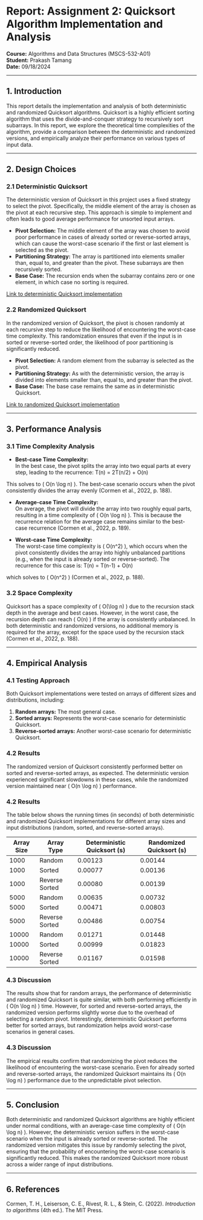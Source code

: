 # Report: Assignment 2: Quicksort Algorithm Implementation and Analysis

**Course:** Algorithms and Data Structures (MSCS-532-A01)  
**Student:** Prakash Tamang    
**Date:** 09/18/2024

---

## 1. Introduction
This report details the implementation and analysis of both deterministic and randomized Quicksort algorithms. Quicksort is a highly efficient sorting algorithm that uses the divide-and-conquer strategy to recursively sort subarrays. In this report, we explore the theoretical time complexities of the algorithm, provide a comparison between the deterministic and randomized versions, and empirically analyze their performance on various types of input data.

---

## 2. Design Choices

### 2.1 Deterministic Quicksort
The deterministic version of Quicksort in this project uses a fixed strategy to select the pivot. Specifically, the middle element of the array is chosen as the pivot at each recursive step. This approach is simple to implement and often leads to good average performance for unsorted input arrays. 

- **Pivot Selection:** The middle element of the array was chosen to avoid poor performance in cases of already sorted or reverse-sorted arrays, which can cause the worst-case scenario if the first or last element is selected as the pivot.
- **Partitioning Strategy:** The array is partitioned into elements smaller than, equal to, and greater than the pivot. These subarrays are then recursively sorted.
- **Base Case:** The recursion ends when the subarray contains zero or one element, in which case no sorting is required.

[Link to deterministic Quicksort implementation](./quicksort.py)

### 2.2 Randomized Quicksort
In the randomized version of Quicksort, the pivot is chosen randomly at each recursive step to reduce the likelihood of encountering the worst-case time complexity. This randomization ensures that even if the input is in sorted or reverse-sorted order, the likelihood of poor partitioning is significantly reduced.

- **Pivot Selection:** A random element from the subarray is selected as the pivot.
- **Partitioning Strategy:** As with the deterministic version, the array is divided into elements smaller than, equal to, and greater than the pivot.
- **Base Case:** The base case remains the same as in deterministic Quicksort.

[Link to randomized Quicksort implementation](./randomized_quicksort.py)

---

## 3. Performance Analysis

### 3.1 Time Complexity Analysis

- **Best-case Time Complexity:**  
  In the best case, the pivot splits the array into two equal parts at every step, leading to the recurrence:
  T(n) = 2T(n/2) + O(n)

This solves to \( O(n \log n) \). The best-case scenario occurs when the pivot consistently divides the array evenly (Cormen et al., 2022, p. 188).

- **Average-case Time Complexity:**  
On average, the pivot will divide the array into two roughly equal parts, resulting in a time complexity of \( O(n \log n) \). This is because the recurrence relation for the average case remains similar to the best-case recurrence (Cormen et al., 2022, p. 189).

- **Worst-case Time Complexity:**  
The worst-case time complexity is \( O(n^2) \), which occurs when the pivot consistently divides the array into highly unbalanced partitions (e.g., when the input is already sorted or reverse-sorted). The recurrence for this case is: T(n) = T(n-1) + O(n)

which solves to \( O(n^2) \) (Cormen et al., 2022, p. 188).

### 3.2 Space Complexity
Quicksort has a space complexity of \( O(\log n) \) due to the recursion stack depth in the average and best cases. However, in the worst case, the recursion depth can reach \( O(n) \) if the array is consistently unbalanced. In both deterministic and randomized versions, no additional memory is required for the array, except for the space used by the recursion stack (Cormen et al., 2022, p. 188).

---

## 4. Empirical Analysis

### 4.1 Testing Approach
Both Quicksort implementations were tested on arrays of different sizes and distributions, including:
1. **Random arrays:** The most general case.
2. **Sorted arrays:** Represents the worst-case scenario for deterministic Quicksort.
3. **Reverse-sorted arrays:** Another worst-case scenario for deterministic Quicksort.

### 4.2 Results
The randomized version of Quicksort consistently performed better on sorted and reverse-sorted arrays, as expected. The deterministic version experienced significant slowdowns in these cases, while the randomized version maintained near \( O(n \log n) \) performance.

### 4.2 Results
The table below shows the running times (in seconds) of both deterministic and randomized Quicksort implementations for different array sizes and input distributions (random, sorted, and reverse-sorted arrays).

| Array Size | Array Type       | Deterministic Quicksort (s) | Randomized Quicksort (s) |
|------------|------------------|-----------------------------|--------------------------|
| 1000       | Random           | 0.00123                     | 0.00144                  |
| 1000       | Sorted           | 0.00077                     | 0.00136                  |
| 1000       | Reverse Sorted   | 0.00080                     | 0.00139                  |
| 5000       | Random           | 0.00635                     | 0.00732                  |
| 5000       | Sorted           | 0.00471                     | 0.00803                  |
| 5000       | Reverse Sorted   | 0.00486                     | 0.00754                  |
| 10000      | Random           | 0.01271                     | 0.01448                  |
| 10000      | Sorted           | 0.00999                     | 0.01823                  |
| 10000      | Reverse Sorted   | 0.01167                     | 0.01598                  |

### 4.3 Discussion
The results show that for random arrays, the performance of deterministic and randomized Quicksort is quite similar, with both performing efficiently in \( O(n \log n) \) time. However, for sorted and reverse-sorted arrays, the randomized version performs slightly worse due to the overhead of selecting a random pivot. Interestingly, deterministic Quicksort performs better for sorted arrays, but randomization helps avoid worst-case scenarios in general cases.

### 4.3 Discussion
The empirical results confirm that randomizing the pivot reduces the likelihood of encountering the worst-case scenario. Even for already sorted and reverse-sorted arrays, the randomized Quicksort maintains its \( O(n \log n) \) performance due to the unpredictable pivot selection.

---

## 5. Conclusion

Both deterministic and randomized Quicksort algorithms are highly efficient under normal conditions, with an average-case time complexity of \( O(n \log n) \). However, the deterministic version suffers in the worst-case scenario when the input is already sorted or reverse-sorted. The randomized version mitigates this issue by randomly selecting the pivot, ensuring that the probability of encountering the worst-case scenario is significantly reduced. This makes the randomized Quicksort more robust across a wider range of input distributions.

---

## 6. References

Cormen, T. H., Leiserson, C. E., Rivest, R. L., & Stein, C. (2022). *Introduction to algorithms* (4th ed.). The MIT Press.




